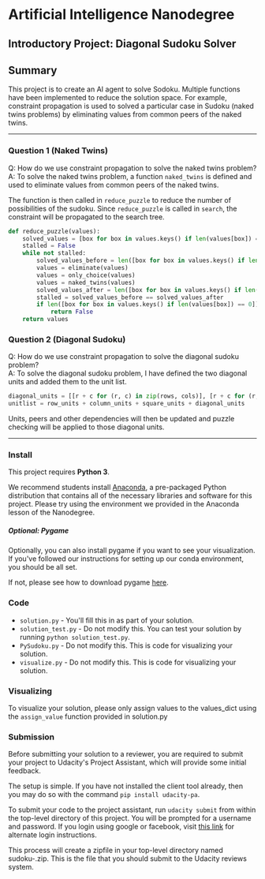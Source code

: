 # Artificial Intelligence Nanodegree
## Introductory Project: Diagonal Sudoku Solver

## Summary
This project is to create an AI agent to solve Sodoku. Multiple functions have been implemented to reduce the solution space. For example, constraint propagation is used to solved a particular case in Sudoku (naked twins problems) by eliminating values from common peers of the naked twins.

---

### Question 1 (Naked Twins)
Q: How do we use constraint propagation to solve the naked twins problem?  
A: To solve the naked twins problem, a function `naked_twins` is defined and used to eliminate values from common peers of the naked twins.

The function is then called in `reduce_puzzle` to reduce the number of possibilities of the sudoku. Since `reduce_puzzle` is called in `search`, the constraint will be propagated to the search tree.

```python
def reduce_puzzle(values):
    solved_values = [box for box in values.keys() if len(values[box]) == 1]
    stalled = False
    while not stalled:
        solved_values_before = len([box for box in values.keys() if len(values[box]) == 1])
        values = eliminate(values)
        values = only_choice(values)
        values = naked_twins(values)
        solved_values_after = len([box for box in values.keys() if len(values[box]) == 1])
        stalled = solved_values_before == solved_values_after
        if len([box for box in values.keys() if len(values[box]) == 0]):
            return False
    return values
```

### Question 2 (Diagonal Sudoku)
Q: How do we use constraint propagation to solve the diagonal sudoku problem?  
A: To solve the diagonal sudoku problem, I have defined the two diagonal units and added them to the unit list.

```python
diagonal_units = [[r + c for (r, c) in zip(rows, cols)], [r + c for (r, c) in zip(rows, cols[::-1])]]
unitlist = row_units + column_units + square_units + diagonal_units
```

Units, peers and other dependencies will then be updated and puzzle checking will be applied to those diagonal units.

---

### Install

This project requires **Python 3**.

We recommend students install [Anaconda](https://www.continuum.io/downloads), a pre-packaged Python distribution that contains all of the necessary libraries and software for this project.
Please try using the environment we provided in the Anaconda lesson of the Nanodegree.

##### Optional: Pygame

Optionally, you can also install pygame if you want to see your visualization. If you've followed our instructions for setting up our conda environment, you should be all set.

If not, please see how to download pygame [here](http://www.pygame.org/download.shtml).

### Code

* `solution.py` - You'll fill this in as part of your solution.
* `solution_test.py` - Do not modify this. You can test your solution by running `python solution_test.py`.
* `PySudoku.py` - Do not modify this. This is code for visualizing your solution.
* `visualize.py` - Do not modify this. This is code for visualizing your solution.

### Visualizing

To visualize your solution, please only assign values to the values_dict using the `assign_value` function provided in solution.py

### Submission
Before submitting your solution to a reviewer, you are required to submit your project to Udacity's Project Assistant, which will provide some initial feedback.  

The setup is simple.  If you have not installed the client tool already, then you may do so with the command `pip install udacity-pa`.  

To submit your code to the project assistant, run `udacity submit` from within the top-level directory of this project.  You will be prompted for a username and password.  If you login using google or facebook, visit [this link](https://project-assistant.udacity.com/auth_tokens/jwt_login) for alternate login instructions.

This process will create a zipfile in your top-level directory named sudoku-<id>.zip.  This is the file that you should submit to the Udacity reviews system.
